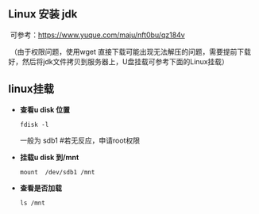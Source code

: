 ## Linux 安装 jdk

​	可参考：https://www.yuque.com/maju/nft0bu/qz184v

​	（由于权限问题，使用wget 直接下载可能出现无法解压的问题，需要提前下载好，然后将jdk文件拷贝到服务器上，U盘挂载可参考下面的Linux挂载）



## linux挂载

* **查看u disk 位置**

  ```
  fdisk -l 
  ```

  一般为 sdb1 #若无反应，申请root权限

* **挂载u disk 到/mnt**

  ```
  mount  /dev/sdb1 /mnt  
  ```

* **查看是否加载**

  ```
  ls /mnt
  ```





